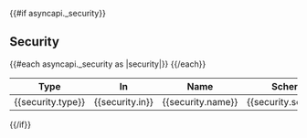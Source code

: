 {{#if asyncapi._security}}
<a name="security"></a>
## Security

<table>
  <thead>
    <tr>
      <th>Type</th>
      <th>In</th>
      <th>Name</th>
      <th>Scheme</th>
      <th>Format</th>
      <th>Description</th>
    </tr>
  </thead>
  <tbody>
  {{#each asyncapi._security as |security|}}
    <tr>
      <td>{{security.type}}</td>
      <td>{{security.in}}</td>
      <td>{{security.name}}</td>
      <td>{{security.scheme}}</td>
      <td>{{security.bearerFormat}}</td>
      <td>{{{security.descriptionAsHTML}}}</td>
    </tr>
  {{/each}}
  </tbody>
</table>
{{/if}}
